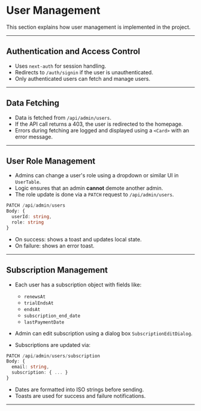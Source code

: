 # User Management

This section explains how user management is implemented in the project.

---

## Authentication and Access Control

- Uses `next-auth` for session handling.
- Redirects to `/auth/signin` if the user is unauthenticated.
- Only authenticated users can fetch and manage users.

---

## Data Fetching

- Data is fetched from `/api/admin/users`.
- If the API call returns a 403, the user is redirected to the homepage.
- Errors during fetching are logged and displayed using a `<Card>` with an error message.

---

## User Role Management

- Admins can change a user's role using a dropdown or similar UI in `UserTable`.
- Logic ensures that an admin **cannot** demote another admin.
- The role update is done via a `PATCH` request to `/api/admin/users`.

```ts
PATCH /api/admin/users
Body: {
  userId: string,
  role: string
}
```

- On success: shows a toast and updates local state.
- On failure: shows an error toast.

---

## Subscription Management

- Each user has a subscription object with fields like:
  - `renewsAt`
  - `trialEndsAt`
  - `endsAt`
  - `subscription_end_date`
  - `lastPaymentDate`

- Admin can edit subscription using a dialog box `SubscriptionEditDialog`.

- Subscriptions are updated via:

```ts
PATCH /api/admin/users/subscription
Body: {
  email: string,
  subscription: { ... }
}
```

- Dates are formatted into ISO strings before sending.
- Toasts are used for success and failure notifications.

---
